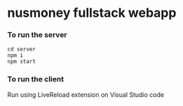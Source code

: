 # nusmoney fullstack webapp

### To run the server
```
cd server
npm i
npm start
```

### To run the client 
Run using LiveReload extension on Visual Studio code
